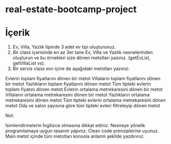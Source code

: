 # real-estate-bootcamp-project
# İçerik
 1. Ev, Villa, Yazlık tipinde 3 adet ev tipi oluşturunuz. 
 2. Bir class içerisinde en az 3er tane Ev, Villa ve Yazlık nesnelerinden oluşturun ve bu örnekleri size dönen metotları yazınız. (getEvList, getVillaList vs). 
 3. Bir servis class ının içine de aşağıdaki metotları yazınız: 

 Evlerin toplam fiyatlarını dönen bir metot 
 Villaların toplam fiyatlarını dönen bir metot 
 Yazlıkların toplam fiyatlarını dönen metot 
 Tüm tipteki evlerin toplam fiyatını dönen metot 
 Evlerin ortalama metrekaresini dönen bir metot 
 Villaların ortalama metrekaresini dönen bir metot 
 Yazlıkların ortalama metrekaresini dönen metot 
 Tüm tipteki evlerin ortalama metrekaresini dönen metot 
 Oda ve salon sayısına göre tüm tipteki evleri filtreleyip dönen metot 

Not:

 İsimlendirmelerin İngilizce olmasına dikkat ediniz. 
 Nesneye yönelik programlamaya uygun tasarım yapınız. 
 Clean code prensiplerine uyunuz. 
 Main metot içinde tüm metotları konsola anlamlı şekilde yazdırınız. 
